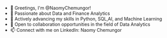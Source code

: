 - 👋 Greetings, I'm @NaomyChemungor!
- 👀 Passionate about Data and Finance Analytics
- 🌱 Actively advancing my skills in Python, SQL,AI, and Machine Learning
- 💞️ Open to collaboration opportunities in the field of Data Analytics
- 📫  Connect with me on LinkedIn: Naomy Chemungor

<!---
NaomyChemungor/NaomyChemungor is a ✨ special ✨ repository because its `README.md` (this file) appears on your GitHub profile.
You can click the Preview link to take a look at your changes.
--->
